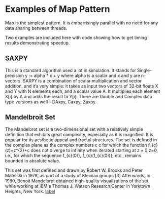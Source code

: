 # Examples of Map Pattern

Map is the simplest pattern.  It is embarrisingly parallel with no need for any data sharing between threads.

Two examples are included here with code showing how to get timing results demonstrating speedup.

## SAXPY

This is a standard algorithm used a lot in simulation.
It  stands for Single-precision y := alpha * x + y where alpha is a scalar and x and y are n-vectors. SAXPY is a combination of scalar multiplication and vector addition, and it’s very simple: it takes as input two vectors of 32-bit floats X and Y with N elements each, and a scalar value A. It multiplies each element X[i] by A and adds the result to Y[i]. There are Double and Complex data type versions as well - DAxpy, Caxpy, Zaxpy.

## Mandelbroit Set

The Mandelbrot set is a two-dimensional set with a relatively simple definition that exhibits great complexity, especially as it is magnified. It is popular for its aesthetic appeal and fractal structures. The set is defined in the complex plane as the complex numbers c c for which the function  f_{c}(z)=z^{2}+c  does not diverge to infinity when iterated starting at z = 0 z=0, i.e., for which the sequence f_{c}(0)}, f_{c}(f_{c}(0))}, etc., remains bounded in absolute value.

This set was first defined and drawn by Robert W. Brooks and Peter Matelski in 1978, as part of a study of Kleinian groups.[3] Afterwards, in 1980, Benoit Mandelbrot obtained high-quality visualizations of the set while working at IBM's Thomas J. Watson Research Center in Yorktown Heights, New York. [label](https://en.wikipedia.org/wiki/Mandelbrot_set)

